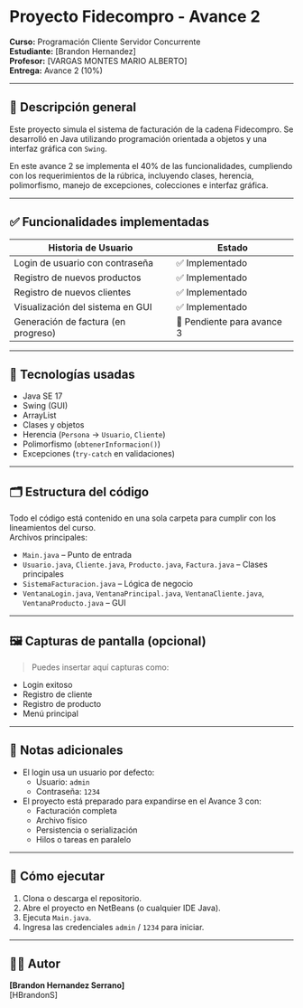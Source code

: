 # Proyecto Fidecompro - Avance 2  
**Curso:** Programación Cliente Servidor Concurrente  
**Estudiante:** [Brandon Hernandez]  
**Profesor:** [VARGAS MONTES MARIO ALBERTO]  
**Entrega:** Avance 2 (10%)  

---

## 🧾 Descripción general

Este proyecto simula el sistema de facturación de la cadena Fidecompro. Se desarrolló en Java utilizando programación orientada a objetos y una interfaz gráfica con `Swing`.  

En este avance 2 se implementa el 40% de las funcionalidades, cumpliendo con los requerimientos de la rúbrica, incluyendo clases, herencia, polimorfismo, manejo de excepciones, colecciones e interfaz gráfica.

---

## ✅ Funcionalidades implementadas

| Historia de Usuario | Estado |
|----------------------|--------|
| Login de usuario con contraseña | ✅ Implementado |
| Registro de nuevos productos | ✅ Implementado |
| Registro de nuevos clientes | ✅ Implementado |
| Visualización del sistema en GUI | ✅ Implementado |
| Generación de factura (en progreso) | 🔄 Pendiente para avance 3 |

---

## 🔧 Tecnologías usadas

- Java SE 17
- Swing (GUI)
- ArrayList
- Clases y objetos
- Herencia (`Persona` → `Usuario`, `Cliente`)
- Polimorfismo (`obtenerInformacion()`)
- Excepciones (`try-catch` en validaciones)

---

## 🗂️ Estructura del código

Todo el código está contenido en una sola carpeta para cumplir con los lineamientos del curso.  
Archivos principales:

- `Main.java` – Punto de entrada
- `Usuario.java`, `Cliente.java`, `Producto.java`, `Factura.java` – Clases principales
- `SistemaFacturacion.java` – Lógica de negocio
- `VentanaLogin.java`, `VentanaPrincipal.java`, `VentanaCliente.java`, `VentanaProducto.java` – GUI

---

## 🖼️ Capturas de pantalla (opcional)

> Puedes insertar aquí capturas como:
- Login exitoso
- Registro de cliente
- Registro de producto
- Menú principal

---

## 💬 Notas adicionales

- El login usa un usuario por defecto:  
  - Usuario: `admin`  
  - Contraseña: `1234`  
- El proyecto está preparado para expandirse en el Avance 3 con:
  - Facturación completa
  - Archivo físico
  - Persistencia o serialización
  - Hilos o tareas en paralelo

---

## 📁 Cómo ejecutar

1. Clona o descarga el repositorio.
2. Abre el proyecto en NetBeans (o cualquier IDE Java).
3. Ejecuta `Main.java`.
4. Ingresa las credenciales `admin` / `1234` para iniciar.

---

## 🧑‍💻 Autor

**[Brandon Hernandez Serrano]**  
[HBrandonS]


